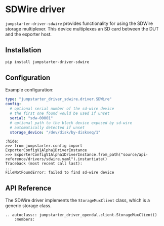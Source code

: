 # SDWire driver

`jumpstarter-driver-sdwire` provides functionality for using the SDWire storage multiplexer. This device multiplexes an SD card between the DUT and the exporter host.

## Installation

```bash
pip install jumpstarter-driver-sdwire
```

## Configuration

Example configuration:

```yaml
type: "jumpstarter_driver_sdwire.driver.SDWire"
config:
  # optional serial number of the sd-wire device
  # the first one found would be used if unset
  serial: "sdw-00001"
  # optional path to the block device exposed by sd-wire
  # automatically detected if unset
  storage_device: "/dev/disk/by-diskseq/1"
```

```{doctest}
:hide:
>>> from jumpstarter.config import ExporterConfigV1Alpha1DriverInstance
>>> ExporterConfigV1Alpha1DriverInstance.from_path("source/api-reference/drivers/sdwire.yaml").instantiate()
Traceback (most recent call last):
...
FileNotFoundError: failed to find sd-wire device
```

## API Reference

The SDWire driver implements the `StorageMuxClient` class, which is a generic storage class.

```{eval-rst}
.. autoclass:: jumpstarter_driver_opendal.client.StorageMuxClient()
    :members:
```
